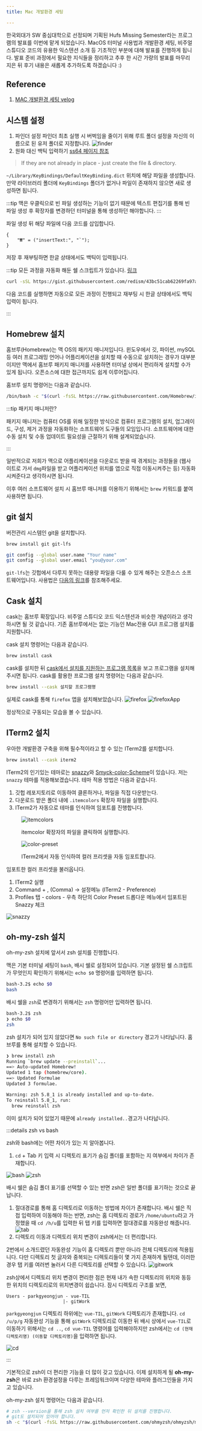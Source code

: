 ```yaml
---
title: Mac 개발환경 세팅

---
```

한국외대가 SW 중심대학으로 선정되며 기획된 Hufs Missing Semester라는 프로그램의 발표를 이번에 맡게 되었습니다. MacOS 터미널 사용법과 개발환경 세팅, 비주얼 스튜디오 코드의 유용한 익스텐션 소개 등 기초적인 부분에 대해 발표를 진행하게 됩니다. 발표 준비 과정에서 필요한 지식들을 정리하고 추후 한 시간 가량의 발표를 마무리 지은 뒤 후기 내용은 새롭게 추가하도록 하겠습니다 :)

## Reference

1. [MAC 개발환경 세팅 velog](https://velog.io/@haje/macOS-%EA%B0%9C%EB%B0%9C%ED%99%98%EA%B2%BD-%EA%B5%AC%EC%84%B1%ED%95%98%EA%B8%B0)

## 시스템 설정

1. 파인더 설정
   파인더 최초 실행 시 버벅임을 줄이기 위해 루트 폴더 설정을 자신의 이름으로 된 유저 폴더로 지정합니다.
   ![finder](../.vuepress/assets/grow/finder.png)
2. 원화 대신 백틱 입력하기
   [ss64 페이지 참조](https://ss64.com/osx/syntax-keybindings.html)

> If they are not already in place - just create the file & directory.

`~/Library/KeyBindings/DefaultKeyBinding.dict` 위치에 해당 파일을 생성합니다. 만약 라이브러리 폴더에 `KeyBindings` 폴더가 없거나 파일이 존재하지 않으면 새로 생성하면 됩니다.

:::tip
맥은 우클릭으로 빈 파일 생성하는 기능이 없기 때문에 텍스트 편집기를 통해 빈 파일 생성 후 확장자를 변경하던 터미널을 통해 생성하던 해야합니다.
:::

파일 생성 뒤 해당 파일에 다음 코드를 삽입합니다.

```text
{
    "₩" = ("insertText:", "`");
}
```

저장 후 재부팅하면 한글 상태에서도 백틱이 입력됩니다.

:::tip
모든 과정을 자동화 해둔 쉘 스크립트가 있습니다. [링크](https://gist.github.com/redism/43bc51cab62269fa97a220a7bb5e1103)

```sh
curl -sSL https://gist.githubusercontent.com/redism/43bc51cab62269fa97a220a7bb5e1103/raw/0d55b37b60e0e0bd3d0d7f53995de0a722f9820c/kr_won_to_backquote.sh | sh
```

다음 코드를 실행하면 자동으로 모든 과정이 진행되고 재부팅 시 한글 상태에서도 백틱 입력이 됩니다.

:::

## Homebrew 설치

홈브루(Homebrew)는 맥 OS의 패키지 매니저입니다. 윈도우에서 깃, 파이썬, mySQL등 여러 프로그래밍 언어나 어플리케이션을 설치할 때 수동으로 설치하는 경우가 대부분이지만 맥에서 홈브루 패키지 매니저를 사용하면 터미널 상에서 편리하게 설치할 수가 있게 됩니다. 오픈소스에 대한 접근까지도 쉽게 이루어집니다.

홈브루 설치 명령어는 다음과 같습니다.

```sh
/bin/bash -c "$(curl -fsSL https://raw.githubusercontent.com/Homebrew/install/master/install.sh)"
```

:::tip 패키지 매니저란?

패키지 매니저는 컴퓨터 OS를 위해 일정한 방식으로 컴퓨터 프로그램의 설치, 업그레이드, 구성, 제거 과정을 자동화하는 소프트웨어 도구들의 모임입니다. 소프트웨어에 대한 수동 설치 및 수동 업데이트 필요성을 근절하기 위해 설계되었습니다.

:::

일반적으로 저희가 맥으로 어플리케이션을 다운로드 받을 때 겪게되는 과정들을 (웹사이트로 가서 `dmg`파일을 받고 어플리케이션 위치를 앱으로 직접 이동시켜주는 등) 자동화시켜준다고 생각하시면 됩니다.

이후 여러 소프트웨어 설치 시 홈브루 매니저를 이용하기 위해서는 `brew` 키워드를 붙여 사용하면 됩니다.

## git 설치

버전관리 시스템인 git을 설치합니다.

```sh
brew install git git-lfs

git config --global user.name "Your name"
git config --global user.email "you@your.com"
```

`git-lfs`는 깃헙에서 다루지 못하는 대용량 파일을 다룰 수 있게 해주는 오픈소스 소프트웨어입니다.
사용법은 [다음의 링크](https://wellbell.tistory.com/247)를 참조해주세요.

## Cask 설치

cask는 홈브루 확장입니다. 비주얼 스튜디오 코드 익스텐션과 비슷한 개념이라고 생각하시면 될 것 같습니다. 기존 홈브루에서는 없는 기능인 Mac전용 GUI 프로그램 설치를 지원합니다.

cask 설치 명령어는 다음과 같습니다.

```sh
brew install cask
```

cask를 설치한 뒤 [cask에서 설치를 지원하는 프로그램 목록](https://formulae.brew.sh/cask/)을 보고 프로그램을 설치해주시면 됩니다. cask를 활용한 프로그램 설치 명령어는 다음과 같습니다.

```sh
brew install --cask 설치할 프로그램명
```

실제로 cask를 통해 `firefox` 앱을 설치해보았습니다.
![firefox](../.vuepress/assets/grow/firefox.png)
![firefoxApp](../.vuepress/assets/grow/firefoxApp.png)

정상적으로 구동되는 모습을 볼 수 있습니다.

## ITerm2 설치

우아한 개발환경 구축을 위해 필수적이라고 할 수 있는 ITerm2를 설치합니다.

```sh
brew install --cask iterm2
```

ITerm2의 인기있는 테마로는 [snazzy](https://github.com/sindresorhus/iterm2-snazzy/)와 [Smyck-color-Scheme](https://github.com/hukl/Smyck-Color-Scheme/)이 있습니다. 저는 `snazzy` 테마를 적용해보겠습니다. 테마 적용 방법은 다음과 같습니다.

1. 깃헙 레포지토리로 이동하여 클론하거나, 파일을 직접 다운받는다.
2. 다운로드 받은 폴더 내에 `.itemcolors` 확장자 파일을 실행합니다.
3. ITerm2가 자동으로 테마를 인식하여 임포트를 진행합니다.

<figure>

![itemcolors](../.vuepress/assets/grow/itemcolor.png)

<figcaption>itemcolor 확장자의 파일을 클릭하여 실행합니다.</figcaption>

![color-preset](../.vuepress/assets/grow/color.png)

<figcaption>ITerm2에서 자동 인식하여 컬러 프리셋을 자동 임포트합니다.</figcaption>

</figure>

임포트한 컬러 프리셋을 불러옵니다.

1. ITerm2 실행
2. Command + , (Comma) -> 설정메뉴 (ITerm2 - Preference)
3. Profiles 탭 - colors - 우측 하단의 Color Preset 드롭다운 메뉴에서 임포트된 Snazzy 체크

![snazzy](../.vuepress/assets/grow/snazzy.png)

## oh-my-zsh 설치

oh-my-zsh 설치에 앞서서 zsh 설치를 진행합니다.

맥은 기본 터미널 세팅이 `bash`, 배시 쉘로 설정되어 있습니다. 기본 설정된 쉘 스크립트가 무엇인지 확인하기 위해서는 `echo $0` 명령어를 입력하면 됩니다.

```sh
bash-3.2$ echo $0
bash
```

배시 쉘을 `zsh`로 변경하기 위해서는 `zsh` 명령어만 입력하면 됩니다.

```sh
bash-3.2$ zsh
❯ echo $0
zsh
```

zsh 설치가 되어 있지 않았다면 `No such file or directory` 경고가 나타납니다. 홈브루를 통해 설치할 수 있습니다.

```sh
❯ brew install zsh
Running `brew update --preinstall`...
==> Auto-updated Homebrew!
Updated 1 tap (homebrew/core).
==> Updated Formulae
Updated 3 formulae.

Warning: zsh 5.8_1 is already installed and up-to-date.
To reinstall 5.8_1, run:
  brew reinstall zsh
```

이미 설치가 되어 있었기 때문에 `already installed..`경고가 나타납니다.

:::details zsh vs bash

zsh와 bash에는 어떤 차이가 있는 지 알아봅니다.

1. `cd` + Tab 키 입력 시 디렉토리 표기가 숨김 폴더를 포함하는 지 여부에서 차이가 존재합니다.

![bash](../.vuepress/assets/grow/bash.png)
![zsh](../.vuepress/assets/grow/zsh.png)

배시 쉘은 숨김 폴더 표기를 선택할 수 있는 반면 zsh은 일반 폴더를 표기하는 것으로 끝납니다.

1. 절대경로를 통해 홈 디렉토리로 이동하는 방법에 차이가 존재합니다.
   배시 쉘은 직접 입력하여 이동해야 하는 반면, zsh는 홈 디렉토리 경로가 `/home/ubuntu`라고 가정했을 때 `cd /h/u`를 입력한 뒤 탭 키를 입력하면 절대경로를 자동완성 해줍니다.
   ![tab](../.vuepress/assets/grow/tab.gif)
2. 디렉토리 이동과 디렉토리 위치 변경이 zsh에서는 더 편리합니다.

2번에서 소개드렸던 자동완성 기능이 홈 디렉토리 뿐만 아니라 전체 디렉토리에 적용됩니다. 다만 디렉토리 첫 글자와 중복되는 디렉토리들이 몇 가지 존재하게 될텐데, 이러한 경우 탭 키를 여러번 눌러서 다른 디렉토리를 선택할 수 있습니다.
![gitwork](../.vuepress/assets/grow/gitwork.gif)

zsh상에서 디렉토리 위치 변경이 편리한 점은 현재 내가 속한 디렉토리의 위치와 동등한 위치의 디렉토리로의 위치변경이 쉽습니다. 잠시 디렉토리 구조를 보면,

```text
Users - parkgyeongjun - vue-TIL
                     |- gitWork
```

`parkgyeongjun` 디렉토리 하위에는 `vue-TIL`, `gitWork` 디렉토리가 존재합니다. `cd /u/p/g` 자동완성 기능을 통해 `gitWork` 디렉토리로 이동한 뒤 배시 상에서 `vue-TIL`로 이동하기 위해서는 `cd ..`, `cd vue-TIL` 명령어를 입력해야하지만 zsh에서는 `cd (현재 디렉토리명) (이동할 디렉토리명)`을 입력하면 됩니다.

![cd](../.vuepress/assets/grow/cd.gif)

:::

기본적으로 zsh이 더 편리한 기능을 더 많이 갖고 있습니다. 이제 설치하게 될 **oh-my-zsh**은 바로 zsh 환경설정을 다루는 프레임워크이며 다양한 테마와 플러그인들을 가지고 있습니다.

oh-my-zsh 설치 명령어는 다음과 같습니다.

```sh
# zsh --version을 통해 zsh 설치 여부를 먼저 확인한 뒤 설치를 진행합니다.
# git도 설치되어 있어야 합니다.
sh -c "$(curl -fsSL https://raw.githubusercontent.com/ohmyzsh/ohmyzsh/master/tools/install.sh)"
```